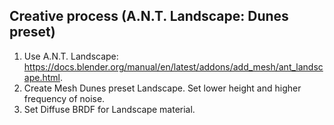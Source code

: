 
## Creative process (A.N.T. Landscape: Dunes preset)

1. Use A.N.T. Landscape: https://docs.blender.org/manual/en/latest/addons/add_mesh/ant_landscape.html.
2. Create Mesh Dunes preset Landscape. Set lower height and higher frequency of noise.
3. Set Diffuse BRDF for Landscape material.